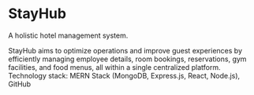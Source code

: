 # StayHub
A holistic hotel management system.

StayHub aims to optimize operations and improve guest experiences by efficiently managing employee details, room bookings, reservations, gym facilities, and food menus, all within a single centralized platform.
Technology stack: MERN Stack (MongoDB, Express.js, React, Node.js), GitHub
